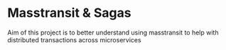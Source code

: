 # Masstransit & Sagas
Aim of this project is to better understand using masstransit to help with distributed transactions across microservices
